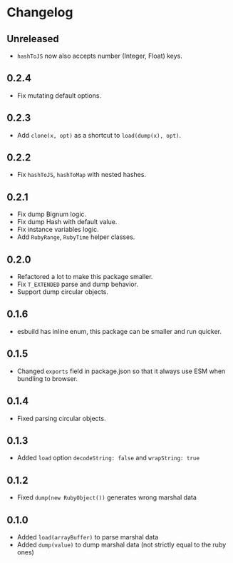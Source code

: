# Changelog

## Unreleased

- `hashToJS` now also accepts number (Integer, Float) keys.

## 0.2.4

- Fix mutating default options.

## 0.2.3

- Add `clone(x, opt)` as a shortcut to `load(dump(x), opt)`.

## 0.2.2

- Fix `hashToJS`, `hashToMap` with nested hashes.

## 0.2.1

- Fix dump Bignum logic.
- Fix dump Hash with default value.
- Fix instance variables logic.
- Add `RubyRange`, `RubyTime` helper classes.

## 0.2.0

- Refactored a lot to make this package smaller.
- Fix `T_EXTENDED` parse and dump behavior.
- Support dump circular objects.

## 0.1.6

- esbuild has inline enum, this package can be smaller and run quicker.

## 0.1.5

- Changed `exports` field in package.json so that it always use ESM when bundling to browser.

## 0.1.4

- Fixed parsing circular objects.

## 0.1.3

- Added `load` option `decodeString: false` and `wrapString: true`

## 0.1.2

- Fixed `dump(new RubyObject())` generates wrong marshal data

## 0.1.0

- Added `load(arrayBuffer)` to parse marshal data
- Added `dump(value)` to dump marshal data (not strictly equal to the ruby ones)
